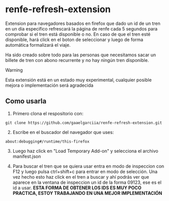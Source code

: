 # renfe-refresh-extension

Extension para navegadores basados en firefox que dado un id de un tren en un dia especifico refrescará la página de renfe cada 5 segundos para comprobar si el tren está disponible o no. En caso de que el tren esté disponible, hará click en el boton de seleccionar y luego de forma automática formalizará el viaje.

Ha sido creado sobre todo para las personas que necesitamos sacar un billete de tren con abono recurrente y no hay ningún tren disponible.

> [!WARNING]  
> Esta extensión  está en un estado muy experimental, cualquier posible mejora o implementación será agradecida

## Como usarla

1. Primero clona el respositorio con:

```
git clone https://github.com/gaaelgarciia/renfe-refresh-extension.git
```

2. Escribe en el buscador del navegador que uses:

```
about:debugging#/runtime/this-firefox
```

3. Luego haz click en "Load Temporary Add-on" y selecciona el archivo manifest.json

4. Para buscar el tren que se quiera usar entra en modo de inspeccion con F12 y luego pulsa ctrl+shift+c para entrar en modo de selección. Una vez hecho esto haz click en el tren a buscar y ahí podrás ver que aparece en la ventana de inspeccion un id de la forma 09123, ese es el id a usar. **ESTA FORMA DE OBTENER LOS IDS ES MUY POCO PRACTICA, ESTOY TRABAJANDO EN UNA MEJOR IMPLEMENTACIÓN**

